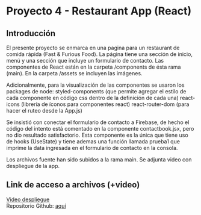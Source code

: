 # Proyecto 4 - Restaurant App (React)

## Introducción

El presente proyecto se enmarca en una pagina para un restaurant de comida rápida (Fast & Furious Food). La página tiene una sección de inicio, menú y una sección que incluye un formulario de contacto. Las componentes de React están en la carpeta /components de ésta rama (main). En la carpeta /assets se incluyen las imágenes.

Adicionalmente, para la visualización de las componentes se usaron los packages de node: styled-components (que permite agregar el estilo de cada componente en código css dentro de la definición de cada una) react-icons (librería de íconos para componentes react) react-router-dom (para hacer el ruteo desde la App.js)

Se insistió con conectar el formulario de contacto a Firebase, de hecho el código del intento está comentado en la componente contactbook.jsx, pero no dio resultado satisfactorio. Esta componente es la única que tiene uso de hooks (UseState) y tiene ademas una función llamada prueba1 que imprime la data ingresada en el formulario de contacto en la consola.


Los archivos fuente han sido subidos a la rama main. Se adjunta video con despliegue de la app. 


## Link de acceso a archivos (+video)
[Video despliegue](https://drive.google.com/file/d/1FSSPBUham4fp82gqZkAF03720rw1q_2w/view?usp=sharing)<br>
Repositorio Github: [aquí](https://github.com/juan-cp/E4bootcamp)<br>


